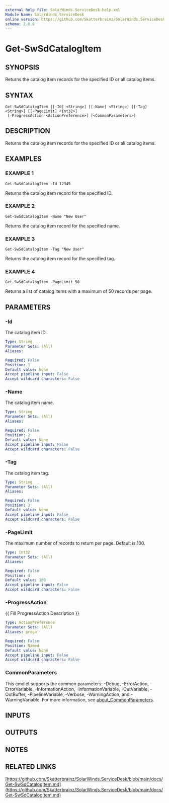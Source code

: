 ```yaml
---
external help file: SolarWinds.ServiceDesk-help.xml
Module Name: SolarWinds.ServiceDesk
online version: https://github.com/Skatterbrainz/SolarWinds.ServiceDesk/blob/main/docs/Get-SwSdCatalogItem.md
schema: 2.0.0
---
```


# Get-SwSdCatalogItem

## SYNOPSIS
Returns the catalog item records for the specified ID or all catalog items.

## SYNTAX

```
Get-SwSdCatalogItem [[-Id] <String>] [[-Name] <String>] [[-Tag] <String>] [[-PageLimit] <Int32>]
 [-ProgressAction <ActionPreference>] [<CommonParameters>]
```

## DESCRIPTION
Returns the catalog item records for the specified ID or all catalog items.

## EXAMPLES

### EXAMPLE 1
```
Get-SwSdCatalogItem -Id 12345
```

Returns the catalog item record for the specified ID.

### EXAMPLE 2
```
Get-SwSdCatalogItem -Name "New User"
```

Returns the catalog item record for the specified name.

### EXAMPLE 3
```
Get-SwSdCatalogItem -Tag "New User"
```

Returns the catalog item record for the specified tag.

### EXAMPLE 4
```
Get-SwSdCatalogItem -PageLimit 50
```

Returns a list of catalog items with a maximum of 50 records per page.

## PARAMETERS

### -Id
The catalog item ID.

```yaml
Type: String
Parameter Sets: (All)
Aliases:

Required: False
Position: 1
Default value: None
Accept pipeline input: False
Accept wildcard characters: False
```

### -Name
The catalog item name.

```yaml
Type: String
Parameter Sets: (All)
Aliases:

Required: False
Position: 2
Default value: None
Accept pipeline input: False
Accept wildcard characters: False
```

### -Tag
The catalog item tag.

```yaml
Type: String
Parameter Sets: (All)
Aliases:

Required: False
Position: 3
Default value: None
Accept pipeline input: False
Accept wildcard characters: False
```

### -PageLimit
The maximum number of records to return per page.
Default is 100.

```yaml
Type: Int32
Parameter Sets: (All)
Aliases:

Required: False
Position: 4
Default value: 100
Accept pipeline input: False
Accept wildcard characters: False
```

### -ProgressAction
{{ Fill ProgressAction Description }}

```yaml
Type: ActionPreference
Parameter Sets: (All)
Aliases: proga

Required: False
Position: Named
Default value: None
Accept pipeline input: False
Accept wildcard characters: False
```

### CommonParameters
This cmdlet supports the common parameters: -Debug, -ErrorAction, -ErrorVariable, -InformationAction, -InformationVariable, -OutVariable, -OutBuffer, -PipelineVariable, -Verbose, -WarningAction, and -WarningVariable. For more information, see [about_CommonParameters](http://go.microsoft.com/fwlink/?LinkID=113216).

## INPUTS

## OUTPUTS

## NOTES

## RELATED LINKS

[https://github.com/Skatterbrainz/SolarWinds.ServiceDesk/blob/main/docs/Get-SwSdCatalogItem.md](https://github.com/Skatterbrainz/SolarWinds.ServiceDesk/blob/main/docs/Get-SwSdCatalogItem.md)

